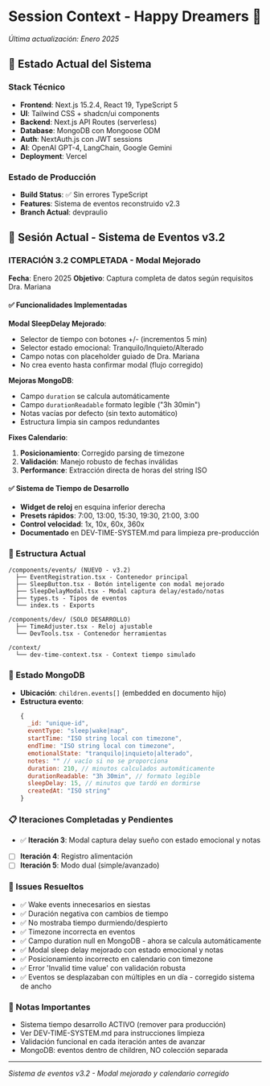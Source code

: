 # Session Context - Happy Dreamers 🌙
*Última actualización: Enero 2025*

## 🎯 Estado Actual del Sistema

### Stack Técnico
- **Frontend**: Next.js 15.2.4, React 19, TypeScript 5
- **UI**: Tailwind CSS + shadcn/ui components
- **Backend**: Next.js API Routes (serverless)
- **Database**: MongoDB con Mongoose ODM
- **Auth**: NextAuth.js con JWT sessions
- **AI**: OpenAI GPT-4, LangChain, Google Gemini
- **Deployment**: Vercel

### Estado de Producción
- **Build Status**: ✅ Sin errores TypeScript
- **Features**: Sistema de eventos reconstruido v2.3
- **Branch Actual**: devpraulio

## 📝 Sesión Actual - Sistema de Eventos v3.2

### ITERACIÓN 3.2 COMPLETADA - Modal Mejorado
**Fecha**: Enero 2025
**Objetivo**: Captura completa de datos según requisitos Dra. Mariana

#### ✅ Funcionalidades Implementadas

**Modal SleepDelay Mejorado**:
- Selector de tiempo con botones +/- (incrementos 5 min)
- Selector estado emocional: Tranquilo/Inquieto/Alterado
- Campo notas con placeholder guiado de Dra. Mariana
- No crea evento hasta confirmar modal (flujo corregido)

**Mejoras MongoDB**:
- Campo `duration` se calcula automáticamente
- Campo `durationReadable` formato legible ("3h 30min")
- Notas vacías por defecto (sin texto automático)
- Estructura limpia sin campos redundantes

**Fixes Calendario**:
1. **Posicionamiento**: Corregido parsing de timezone
2. **Validación**: Manejo robusto de fechas inválidas
3. **Performance**: Extracción directa de horas del string ISO

#### ✅ Sistema de Tiempo de Desarrollo
- **Widget de reloj** en esquina inferior derecha
- **Presets rápidos**: 7:00, 13:00, 15:30, 19:30, 21:00, 3:00
- **Control velocidad**: 1x, 10x, 60x, 360x
- **Documentado** en DEV-TIME-SYSTEM.md para limpieza pre-producción

### 📁 Estructura Actual
```
/components/events/ (NUEVO - v3.2)
  ├── EventRegistration.tsx - Contenedor principal
  ├── SleepButton.tsx - Botón inteligente con modal mejorado
  ├── SleepDelayModal.tsx - Modal captura delay/estado/notas
  ├── types.ts - Tipos de eventos
  └── index.ts - Exports

/components/dev/ (SOLO DESARROLLO)
  ├── TimeAdjuster.tsx - Reloj ajustable
  └── DevTools.tsx - Contenedor herramientas

/context/
  └── dev-time-context.tsx - Context tiempo simulado
```

### 🔄 Estado MongoDB
- **Ubicación**: `children.events[]` (embedded en documento hijo)
- **Estructura evento**:
  ```javascript
  {
    _id: "unique-id",
    eventType: "sleep|wake|nap",
    startTime: "ISO string local con timezone",
    endTime: "ISO string local con timezone",
    emotionalState: "tranquilo|inquieto|alterado",
    notes: "" // vacío si no se proporciona
    duration: 210, // minutos calculados automáticamente
    durationReadable: "3h 30min", // formato legible
    sleepDelay: 15, // minutos que tardó en dormirse
    createdAt: "ISO string"
  }
  ```

### 📋 Iteraciones Completadas y Pendientes
- ✅ **Iteración 3**: Modal captura delay sueño con estado emocional y notas
- [ ] **Iteración 4**: Registro alimentación
- [ ] **Iteración 5**: Modo dual (simple/avanzado)

### 🐛 Issues Resueltos
- ✅ Wake events innecesarios en siestas
- ✅ Duración negativa con cambios de tiempo
- ✅ No mostraba tiempo durmiendo/despierto
- ✅ Timezone incorrecta en eventos
- ✅ Campo duration null en MongoDB - ahora se calcula automáticamente
- ✅ Modal sleep delay mejorado con estado emocional y notas
- ✅ Posicionamiento incorrecto en calendario con timezone
- ✅ Error 'Invalid time value' con validación robusta
- ✅ Eventos se desplazaban con múltiples en un día - corregido sistema de ancho

### 📝 Notas Importantes
- Sistema tiempo desarrollo ACTIVO (remover para producción)
- Ver DEV-TIME-SYSTEM.md para instrucciones limpieza
- Validación funcional en cada iteración antes de avanzar
- MongoDB: eventos dentro de children, NO colección separada

---
*Sistema de eventos v3.2 - Modal mejorado y calendario corregido*